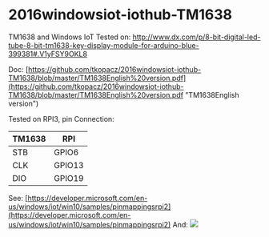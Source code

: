 # 2016windowsiot-iothub-TM1638
TM1638 and Windows IoT
Tested on: http://www.dx.com/p/8-bit-digital-led-tube-8-bit-tm1638-key-display-module-for-arduino-blue-399381#.V1yFSY9OKL8

Doc: [https://github.com/tkopacz/2016windowsiot-iothub-TM1638/blob/master/TM1638English%20version.pdf](https://github.com/tkopacz/2016windowsiot-iothub-TM1638/blob/master/TM1638English%20version.pdf "TM1638English version")

Tested on RPI3, pin Connection:

|TM1638  | RPI|
|----    |----|
|STB | GPIO6  |
|CLK | GPIO13 |
|DIO | GPIO19 |

See:
[https://developer.microsoft.com/en-us/windows/iot/win10/samples/pinmappingsrpi2](https://developer.microsoft.com/en-us/windows/iot/win10/samples/pinmappingsrpi2)
And:
![](http://i.imgur.com/e1f2b84.png)
